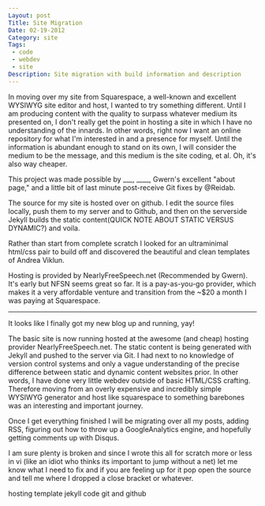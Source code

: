 ```yaml
---
Layout: post
Title: Site Migration
Date: 02-19-2012
Category: site
Tags:
 - code
 - webdev
 - site
Description: Site migration with build information and description
---
```


In moving over my site from Squarespace, a well-known and excellent WYSIWYG site editor and host, I wanted to try something different.  Until I am producing content with the quality to surpass whatever medium its presented on, I don't really get the point in hosting a site in which I have no understanding of the innards.  In other words, right now I want an online repository for what I'm interested in and a presence for myself.  Until the information is abundant enough to stand on its own, I will consider the medium to be the message, and this medium is the site coding, et al. Oh, it's also way cheaper.

This project was made possible by ___, ____, Gwern's excellent "about page," and a little bit of last minute post-receive Git fixes by @Reidab.

The source for my site is hosted over on github.  I edit the source files locally, push them to my server and to Github, and then on the serverside Jekyll builds the static content(QUICK NOTE ABOUT STATIC VERSUS DYNAMIC?) and voila.     

Rather than start from complete scratch I looked for an ultraminimal html/css pair to build off and discovered the beautiful and clean templates of Andrea Viklun.

Hosting is provided by NearlyFreeSpeech.net (Recommended by Gwern).  It's early but NFSN seems great so far.  It is a pay-as-you-go provider, which makes it a very affordable venture and transition from the ~$20 a month I was paying at Squarespace.

----------

It looks like I finally got my new blog up and running, yay!

The basic site is now running hosted at the awesome (and cheap) hosting provider NearlyFreeSpeech.net.  The static content is being generated with Jekyll and pushed to the server via Git.  I had next to no knowledge of version control systems and only a vague understanding of the precise difference between static and dynamic content websites prior.  In other words, I have done very little webdev outside of basic HTML/CSS crafting.  Therefore moving from an overly expensive and incredibly simple WYSIWYG generator and host like squarespace to something barebones was an interesting and important journey.

Once I get everything finished I will be migrating over all my posts, adding RSS, figuring out how to throw up a GoogleAnalytics engine, and hopefully getting comments up with Disqus.

I am sure plenty is broken and since I wrote this all for scratch more or less in vi (like an idiot who thinks its important to jump without a net) let me know what I need to fix and if you are feeling up for it pop open the source and tell me where I dropped a close bracket or whatever.

hosting
template
jekyll code
git and github
